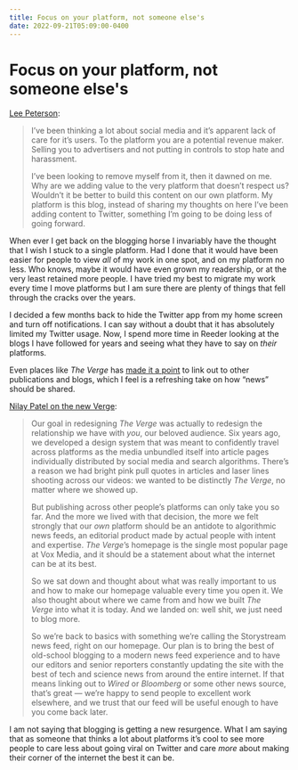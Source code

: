 ```yaml
---
title: Focus on your platform, not someone else's
date: 2022-09-21T05:09:00-0400
---
```


# Focus on your platform, not someone else's

[Lee Peterson](https://ljpuk.net/2022/09/21/put-value-into-your-blog-not-someone-elses-platform/):

> I’ve been thinking a lot about social media and it’s apparent lack of care for it’s users. To the platform you are a potential revenue maker. Selling you to advertisers and not putting in controls to stop hate and harassment.
> 
> I’ve been looking to remove myself from it, then it dawned on me. Why are we adding value to the very platform that doesn’t respect us? Wouldn’t it be better to build this content on our own platform. My platform is this blog, instead of sharing my thoughts on here I’ve been adding content to Twitter, something I’m going to be doing less of going forward.

When ever I get back on the blogging horse I invariably have the thought that I wish I stuck to a single platform. Had I done that it would have been easier for people to view _all_ of my work in one spot, and on my platform no less. Who knows, maybe it would have even grown my readership, or at the very least retained more people. I have tried my best to migrate my work every time I move platforms but I am sure there are plenty of things that fell through the cracks over the years.

I decided a few months back to hide the Twitter app from my home screen and turn off notifications. I can say without a doubt that it has absolutely limited my Twitter usage. Now, I spend more time in Reeder looking at the blogs I have followed for years and seeing what they have to say on _their_ platforms.

Even places like _The Verge_ has [made it a point](https://www.theverge.com/2022/9/13/23349876/the-verge-website-redesign-new-newsfeed-blogs-logo) to link out to other publications and blogs, which I feel is a refreshing take on how “news” should be shared.

[Nilay Patel on the new Verge](https://www.theverge.com/2022/9/13/23349876/the-verge-website-redesign-new-newsfeed-blogs-logo):

> Our goal in redesigning _The Verge_ was actually to redesign the relationship we have with _you_, our beloved audience. Six years ago, we developed a design system that was meant to confidently travel across platforms as the media unbundled itself into article pages individually distributed by social media and search algorithms. There’s a reason we had bright pink pull quotes in articles and laser lines shooting across our videos: we wanted to be distinctly _The Verge_, no matter where we showed up.
> 
> But publishing across other people’s platforms can only take you so far. And the more we lived with that decision, the more we felt strongly that our _own_ platform should be an antidote to algorithmic news feeds, an editorial product made by actual people with intent and expertise. _The Verge_’s homepage is the single most popular page at Vox Media, and it should be a statement about what the internet can be at its best.
> 
> So we sat down and thought about what was really important to us and how to make our homepage valuable every time you open it. We also thought about where we came from and how we built _The Verge_ into what it is today. And we landed on: well shit, we just need to blog more.
> 
> So we’re back to basics with something we’re calling the Storystream news feed, right on our homepage. Our plan is to bring the best of old-school blogging to a modern news feed experience and to have our editors and senior reporters constantly updating the site with the best of tech and science news from around the entire internet. If that means linking out to _Wired_ or _Bloomberg_ or some other news source, that’s great — we’re happy to send people to excellent work elsewhere, and we trust that our feed will be useful enough to have you come back later.

I am not saying that blogging is getting a new resurgence. What I am saying that as someone that thinks a lot about platforms it’s cool to see more people to care less about going viral on Twitter and care _more_ about making their corner of the internet the best it can be.
